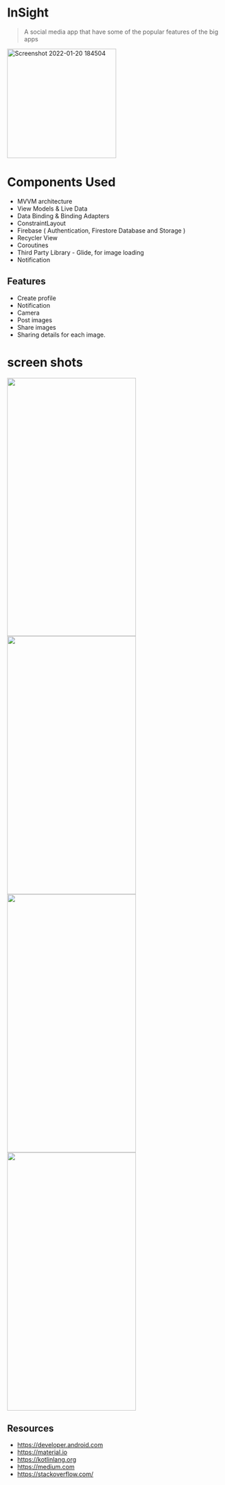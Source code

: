 # InSight
> A social media app that have some of the popular features of the big apps

<img width="254" alt="Screenshot 2022-01-20 184504" src="https://user-images.githubusercontent.com/92260213/150374078-ca013789-48ff-4e6d-8076-5f0e8b0f6a42.png">

# Components Used


* MVVM architecture 
* View Models & Live Data
* Data Binding & Binding Adapters
* ConstraintLayout
* Firebase ( Authentication, Firestore Database and Storage )
* Recycler View
* Coroutines
* Third Party Library - Glide, for image loading
* Notification 

## Features

* Create profile
* Notification
* Camera
* Post images
* Share images
* Sharing details for each image.

# screen shots
<img src="https://user-images.githubusercontent.com/92260213/150398161-76361ac4-180f-4643-89cf-825d0666bef3.jpg" width="300" height="600" />
<img src="https://user-images.githubusercontent.com/92260213/150398170-34ada3fd-b0c3-411b-afea-35b2fe2927d0.jpg" width="300" height="600" />
<img src="https://user-images.githubusercontent.com/92260213/150398121-19b3e0ee-ffd5-4bfb-b0e0-9f361005b117.jpg" width="300" height="600" />
<img src="https://user-images.githubusercontent.com/92260213/150398141-988e668d-4f62-4bd7-9cf0-fdc2a0aabf9d.jpg" width="300" height="600" />



## Resources
- https://developer.android.com
- https://material.io
- https://kotlinlang.org
- https://medium.com
- https://stackoverflow.com/



